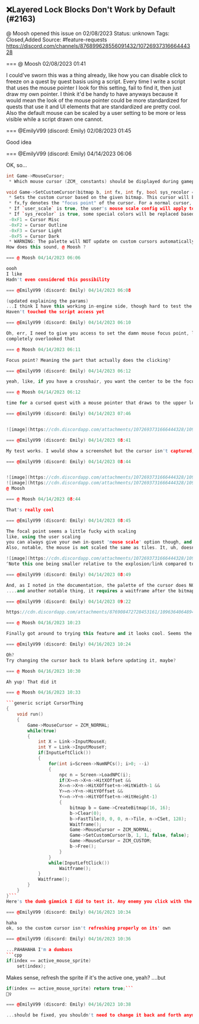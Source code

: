 ## ❌Layered Lock Blocks Don't Work by Default (#2163)
@ Moosh opened this issue on 02/08/2023
Status: unknown
Tags: Closed,Added
Source: #feature-requests https://discord.com/channels/876899628556091432/1072693731666444328


=== @ Moosh 02/08/2023 01:41

I could've sworn this was a thing already, like how you can disable click to freeze on a quest by quest basis using a script. Every time I write a script that uses the mouse pointer I look for this setting, fail to find it, then just draw my own pointer. I think it'd be handy to have anyways because it would mean the look of the mouse pointer could be more standardized for quests that use it and UI elements that are standardized are pretty cool. Also the default mouse can be scaled by a user setting to be more or less visible while a script drawn one cannot.

=== @EmilyV99 (discord: Emily) 02/08/2023 01:45

Good idea

=== @EmilyV99 (discord: Emily) 04/14/2023 06:06

OK, so...
```cpp
int Game->MouseCursor;
 * Which mouse cursor (ZCM_ constants) should be displayed during gameplay.

void Game->SetCustomCursor(bitmap b, int fx, int fy, bool sys_recolor = false, bool user_scale = false);
 * Sets the custom cursor based on the given bitmap. This cursor will be displayed if `Game->MouseCursor == ZCM_CUSTOM`.
 * fx,fy denotes the "focus point" of the cursor. For a normal cursor, this is usually the top-left (the engine cursor uses '1,1', which is the transparent pixel directly pointed to by the arrow). For a crosshair type cursor, this would be the center.
 * If `user_scale` is true, the user's mouse scale config will apply to the custom cursor.
 * If `sys_recolor` is true, some special colors will be replaced based on the current theme.
 -0xF1 = Cursor Misc
 -0xF2 = Cursor Outline
 -0xF3 = Cursor Light
 -0xF5 = Cursor Dark
 * WARNING: The palette will NOT update on custom cursors automatically. You must call this function again if the cursor should be affected by palette changes.```
How does this sound, @ Moosh ?

=== @ Moosh 04/14/2023 06:06

oooh
I like
Hadn't even considered this possibility

=== @EmilyV99 (discord: Emily) 04/14/2023 06:08

(updated explaining the params)
...I think I have this working in-engine side, though hard to test the custom cursor part. The options `ZCM_NORMAL` and `ZCM_BLANK` are also available, giving the normal system cursor and no cursor respectively- those I have tested.
Haven't touched the script access yet

=== @EmilyV99 (discord: Emily) 04/14/2023 06:10

Oh, err, I need to give you access to set the damn mouse focus point, lol
completely overlooked that

=== @ Moosh 04/14/2023 06:11

Focus point? Meaning the part that actually does the clicking?

=== @EmilyV99 (discord: Emily) 04/14/2023 06:12

yeah, like, if you have a crosshair, you want the center to be the focus point, not the top-left

=== @ Moosh 04/14/2023 06:12

time for a cursed quest with a mouse pointer that draws to the upper left of the click point

=== @EmilyV99 (discord: Emily) 04/14/2023 07:46


![image](https://cdn.discordapp.com/attachments/1072693731666444328/1096340602028834867/image.png?ex=65eac240&is=65d84d40&hm=d58630d5c7e6b9990923026378d2fa2b3a384b0818d6fda00eeec4d631629cab&)

=== @EmilyV99 (discord: Emily) 04/14/2023 08:41

My test works. I would show a screenshot but the cursor isn't captured, lol

=== @EmilyV99 (discord: Emily) 04/14/2023 08:44


![image](https://cdn.discordapp.com/attachments/1072693731666444328/1096355295011295322/20230414_044405.jpg?ex=65eacfef&is=65d85aef&hm=4c3e18f312ca4fe7f49ef5641c1fcdf376b7d9fe15003ac1b906a880c1a869ad&)
![image](https://cdn.discordapp.com/attachments/1072693731666444328/1096355295371997224/20230414_044412.jpg?ex=65eacfef&is=65d85aef&hm=f114c1c76c3bad9e681297faeb6f82acba0a3bdfe2d76faa0267b93281fbf7f3&)
@ Moosh

=== @ Moosh 04/14/2023 08:44

That's really cool

=== @EmilyV99 (discord: Emily) 04/14/2023 08:45

The focal point seems a little fucky with scaling
like, using the user scaling
you can always give your own in-quest 'mouse scale' option though, and just scale the bitmap you pass in.
Also, notable, the mouse is not scaled the same as tiles. It, uh, doesn't upscale with a larger window.

![image](https://cdn.discordapp.com/attachments/1072693731666444328/1096356105245958204/rn_image_picker_lib_temp_8597e0e3-7099-429a-aa01-1a069232fb72.jpg?ex=65ead0b0&is=65d85bb0&hm=19dbc0cb02d8e0d26e49b49a527c2d44d1c83199167421a74198b293495678c5&)
^Note this one being smaller relative to the explosion/link compared to the previous image. All I did was resize my ZC window to be larger.

=== @EmilyV99 (discord: Emily) 04/14/2023 08:49

And, as I noted in the documentation, the palette of the cursor does NOT update. When you set it, that's effectively a "draw", to an A5 bitmap using the current palette.
....and another notable thing, it requires a waitframe after the bitmap image is drawn before you set the cursor, as it is not a drawing command.

=== @EmilyV99 (discord: Emily) 04/14/2023 09:22

https://cdn.discordapp.com/attachments/876908472728453161/1096364064894103562/Custom_Mouse_Cursors.mp4

=== @ Moosh 04/16/2023 10:23

Finally got around to trying this feature and it looks cool. Seems the second time I try to update the cursor graphic it reverts to a windows cursor though, even if it's seconds apart...

=== @EmilyV99 (discord: Emily) 04/16/2023 10:24

Oh?
Try changing the cursor back to blank before updating it, maybe?

=== @ Moosh 04/16/2023 10:30

Ah yup! That did it

=== @ Moosh 04/16/2023 10:33

```generic script CursorThing
{
    void run()
    {
        Game->MouseCursor = ZCM_NORMAL;
        while(true)
        {
            int X = Link->InputMouseX;
            int Y = Link->InputMouseY;
            if(InputLeftClick())
            {
                for(int i=Screen->NumNPCs(); i>0; --i)
                {
                    npc n = Screen->LoadNPC(i);
                    if(X>=n->X+n->HitXOffset &&
                    X<=n->X+n->HitXOffset+n->HitWidth-1 &&
                    Y>=n->Y+n->HitYOffset &&
                    Y<=n->Y+n->HitYOffset+n->HitHeight-1)
                    {
                        bitmap b = Game->CreateBitmap(16, 16);
                        b->Clear(0);
                        b->FastTile(0, 0, 0, n->Tile, n->CSet, 128);
                        Waitframe();
                        Game->MouseCursor = ZCM_NORMAL;
                        Game->SetCustomCursor(b, 1, 1, false, false);
                        Game->MouseCursor = ZCM_CUSTOM;
                        b->Free();
                    }
                }
                while(InputLeftClick())
                    Waitframe();
            }
            Waitframe();
        }
    }
}```
Here's the dumb gimmick I did to test it. Any enemy you click with the mouse, mouse becomes that enemy's sprite

=== @EmilyV99 (discord: Emily) 04/16/2023 10:34

haha
ok, so the custom cursor isn't refreshing properly on its' own

=== @EmilyV99 (discord: Emily) 04/16/2023 10:36

...PAHAHAHA I'm a dumbass
```cpp
if(index == active_mouse_sprite)
    set(index);
```
Makes sense, refresh the sprite if it's the active one, yeah?
....but
```cpp
if(index == active_mouse_sprite) return true;```
🤦‍♀️

=== @EmilyV99 (discord: Emily) 04/16/2023 10:38

...should be fixed, you shouldn't need to change it back and forth anymore
